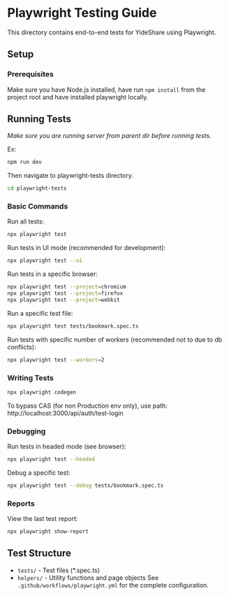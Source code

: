 # Playwright Testing Guide

This directory contains end-to-end tests for YideShare using Playwright.

## Setup

### Prerequisites

Make sure you have Node.js installed, have run `npm install` from the project root and have installed playwright locally.

## Running Tests
_Make sure you are running server from parent dir before running tests._

Ex:
```bash
npm run dev
```
Then navigate to playwright-tests directory.
```bash
cd playwright-tests
```
### Basic Commands

Run all tests:

```bash
npx playwright test
```

Run tests in UI mode (recommended for development):

```bash
npx playwright test --ui
```

Run tests in a specific browser:

```bash
npx playwright test --project=chromium
npx playwright test --project=firefox
npx playwright test --project=webkit
```

Run a specific test file:

```bash
npx playwright test tests/bookmark.spec.ts
```

Run tests with specific number of workers (recommended not to due to db conflicts):

```bash
npx playwright test --workers=2
```
### Writing Tests

```bash
npx playwright codegen
```

To bypass CAS (for non Production env only), use path:
http://localhost:3000/api/auth/test-login

### Debugging

Run tests in headed mode (see browser):

```bash
npx playwright test --headed
```

Debug a specific test:

```bash
npx playwright test --debug tests/bookmark.spec.ts
```

### Reports

View the last test report:

```bash
npx playwright show-report
```

## Test Structure

- `tests/` - Test files (\*.spec.ts)
- `helpers/` - Utility functions and page objects
  See `.github/workflows/playwright.yml` for the complete configuration.
